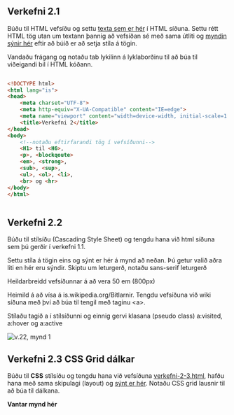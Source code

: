 ## Verkefni 2.1

Búðu til HTML vefsíðu og settu [texta sem er hér](/Verkefni%20og%20s%C3%BDnid%C3%A6mi/V-2/verkefni-2-1-texti.md) í HTML síðuna.  Settu rétt HTML tög utan um textann þannig að vefsíðan sé með sama útliti og [myndin sýnir hér](/Verkefni%20og%20s%C3%BDnid%C3%A6mi/V-2/img/readme.md) eftir að búið er að setja stíla á tögin.

Vandaðu frágang og notaðu tab lykilinn á lyklaborðinu til að búa til viðeigandi bil í HTML kóðann.

```HTML
    
<!DOCTYPE html>
<html lang="is">
<head>
    <meta charset="UTF-8">
    <meta http-equiv="X-UA-Compatible" content="IE=edge">
    <meta name="viewport" content="width=device-width, initial-scale=1.0">
    <title>Verkefni 2</title>
</head>
<body>
    <!--notaðu eftirfarandi tög í vefsíðunni-->
    <H1> til <H6>, 
    <p>, <blockqoute> 
    <em>, <strong>, 
    <sub>, <sup>, 
    <ul>, <ol>, <li>, 
    <br> og <hr>    
</body>
</html>
    
```

## Verkefni 2.2  

Búðu til stílsíðu (Cascading Style Sheet) og tengdu hana við html síðuna sem þú gerðir í verkefni 1.1.

Settu stíla á tögin eins og sýnt er hér á mynd að neðan.  Þú getur valið aðra liti en hér eru sýndir.  Skiptu um leturgerð, notaðu sans-serif leturgerð

Heildarbreidd vefsíðunnar á að vera 50 em (800px)

Heimild á að vísa á is.wikipedia.org/Bítlarnir. Tengdu vefsíðuna við wiki síðuna með því að búa til tengil með taginu &lt;a>.  

Stílaðu tagið a í stílsíðunni og einnig gervi klasana (pseudo class) a:visited, a:hover og a:active  

![v.22, mynd 1]()  

## Verkefni 2.3  CSS Grid dálkar

Búðu til **CSS** stílsíðu og tengdu hana við vefsíðuna [verkefni-2-3.html](/Verkefni%20og%20s%C3%BDnid%C3%A6mi/V-2/verkefni-2-3.html), hafðu hana með sama skipulagi (layout) og [sýnt er hér](/img/).  Notaðu CSS grid lausnir  til að búa til dálkana.   

**Vantar mynd hér**
